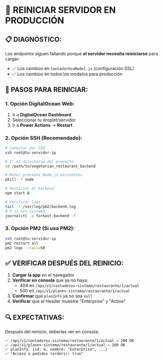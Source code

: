# 🔄 REINICIAR SERVIDOR EN PRODUCCIÓN

## 📋 **DIAGNÓSTICO:**

Los endpoints siguen fallando porque **el servidor necesita reiniciarse** para cargar:
- ✅ Los cambios en `ContadorUsoModel.js` (configuración SSL)
- ✅ Los cambios en todos los modelos para producción

## 🎯 **PASOS PARA REINICIAR:**

### **1. Opción DigitalOcean Web:**
1. Ir a **DigitalOcean Dashboard**
2. Seleccionar tu droplet/servidor
3. Ir a **Power Actions** → **Restart**

### **2. Opción SSH (Recomendado):**
```bash
# Conectar por SSH
ssh root@tu-servidor-ip

# Ir al directorio del proyecto
cd /path/to/vegetarian_restaurant_backend

# Matar procesos Node.js existentes
pkill -f node

# Reiniciar el backend
npm start &

# Verificar logs
tail -f /var/log/pm2/backend.log
# O si usa systemd
journalctl -u forkast-backend -f
```

### **3. Opción PM2 (Si usa PM2):**
```bash
ssh root@tu-servidor-ip
pm2 restart all
pm2 logs --tail=50
```

## ✅ **VERIFICAR DESPUÉS DEL REINICIO:**

1. **Cargar la app** en el navegador
2. **Verificar en consola** que ya no haya:
   - 404 en `/api/v1/contadores-sistema/restaurante/1/actual`
   - 500 en `/api/v1/planes-sistema/restaurante/1/actual`
3. **Confirmar** que `planInfo` ya no sea `null`
4. **Verificar** que el Header muestre "Enterprise" y "Activa"

## 🔍 **EXPECTATIVAS:**

Después del reinicio, deberías ver en consola:
```
✅ /api/v1/contadores-sistema/restaurante/1/actual → 200 OK
✅ /api/v1/planes-sistema/restaurante/1/actual → 200 OK
✅ planInfo: {id: 4, nombre: "Enterprise", ...}
✅ "Acceso a pedidos (orders): true"
```

